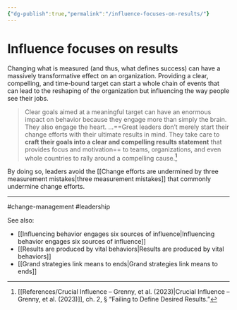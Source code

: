 ```yaml
---
{"dg-publish":true,"permalink":"/influence-focuses-on-results/"}
---
```


# Influence focuses on results

Changing what is measured (and thus, what defines success) can have a massively transformative effect on an organization. Providing a clear, compelling, and time-bound target can start a whole chain of events that can lead to the reshaping of the organization but influencing the way people see their jobs.

> Clear goals aimed at a meaningful target can have an enormous impact on behavior because they engage more than simply the brain. They also engage the heart. …==Great leaders don’t merely start their change efforts with their ultimate results in mind. They take care to **craft their goals into a clear and compelling results statement** that provides focus and motivation== to teams, organizations, and even whole countries to rally around a compelling cause.[^1]

By doing so, leaders avoid the [[Change efforts are undermined by three measurement mistakes\|three measurement mistakes]] that commonly undermine change efforts.

---
#change-management #leadership 

See also:
- [[Influencing behavior engages six sources of influence\|Influencing behavior engages six sources of influence]]
- [[Results are produced by vital behaviors\|Results are produced by vital behaviors]]
- [[Grand strategies link means to ends\|Grand strategies link means to ends]]

[^1]: [[References/Crucial Influence – Grenny, et al. (2023)\|Crucial Influence – Grenny, et al. (2023)]], ch. 2, § “Failing to Define Desired Results.”
